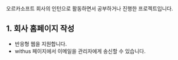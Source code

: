 오르카소프트 회사의 인턴으로 활동하면서 공부하거나 진행한 프로젝트입니다.

## 1. 회사 홈페이지 작성
- 반응형 웹을 지원합니다.
- withus 페이지에서 이메일을 관리자에게 송신할 수 있습니다.
